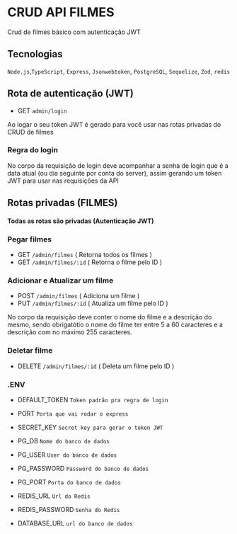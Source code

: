 # CRUD API FILMES
Crud de filmes básico com autenticação JWT

## Tecnologias

`Node.js`,`TypeScript`, `Express`, `Jsonwebtoken`, `PostgreSQL`, `Sequelize`, `Zod`, `redis`

## Rota de autenticação (JWT)
- GET `admin/login`

Ao logar o seu token JWT é gerado para você usar nas rotas privadas do CRUD de filmes

### Regra do login

No corpo da requisição de login deve acompanhar a senha de login que é a data atual (ou dia seguinte por conta do server), assim gerando um token JWT para usar nas requisições da API

## Rotas privadas (FILMES)

#### Todas as rotas são privadas (Autenticação JWT)

### Pegar filmes

- GET `/admin/filmes` ( Retorna todos os filmes )
- GET `/admin/filmes/:id` ( Retorna o filme pelo ID )

### Adicionar e Atualizar um filme

- POST `/admin/filmes` ( Adiciona um filme )
- PUT `/admin/filmes/:id` ( Atualiza um filme pelo ID )

No corpo da requisição deve conter o nome do filme e a descrição do mesmo, sendo obrigatótio o nome do filme ter entre 5 a 60 caracteres e a descrição com no máximo 255 caracteres.

### Deletar filme

- DELETE `/admin/filmes/:id` ( Deleta um filme pelo ID )


### .ENV
- DEFAULT_TOKEN `Token padrão pra regra de login`
- PORT `Porta que vai rodar o express`
- SECRET_KEY `Secret key para gerar o token JWT`

- PG_DB `Nome do banco de dados`
- PG_USER `User do banco de dados`
- PG_PASSWORD `Password do banco de dados`
- PG_PORT `Porta do banco de dados`

- REDIS_URL `Url do Redis`
- REDIS_PASSWORD `Senha do Redis`
- DATABASE_URL `url do banco de dados`